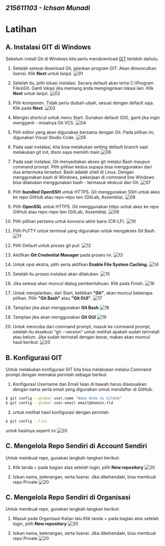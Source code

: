 ## _215611103 - Ichsan Munadi_
# Latihan

## A. Instalasi GIT di Windows
Sebelum install Git di Windows kita perlu mendownload [GIT](https://code.visualstudio.com/) terlebih dahulu.

1. Setelah selesai download Git, jalankan program GIT. Akan dimunculkan lisensi. Klik **Next** untuk lanjut.
![01](images/git_install/1.png)

2. Setelah itu, pilih lokasi instalasi. Secara default akan terisi C:\Program Files\Git. Ganti lokasi jika memang anda menginginkan lokasi lain. Klik **Next** untuk lanjut.
![02](images/git_install/2.png)

3. Pilih komponen. Tidak perlu diubah-ubah, sesuai dengan default saja. Klik pada **Next**.
![03](images/git_install/3.png)

4. Mengisi shortcut untuk menu Start. Gunakan default (Git), ganti jika ingin mengganti - misalnya Git VCS.
![04](images/git_install/4.png)

5. Pilih editor yang akan digunakan bersama dengan Git. Pada pilihan ini, digunakan Visual Studio Code.
![05](images/git_install/5.png)

6. Pada saat instalasi, kita bisa melakukan setting default branch saat melakukan git init, disini saya memilih main
![06](images/git_install/6.png)

7. Pada saat instalasi, Git menyediakan akses git melalui Bash maupun command prompt. Pilih pilihan kedua supaya bisa menggunakan dari dua antarmuka tersebut. Bash adalah shell di Linux. Dengan menggunakan bash di Windows, pekerjaan di command line Windows bisa dilakukan menggunakan bash - termasuk ekskusi dari Git.
![07](images/git_install/7.png)

8. Pilih **bundled OpenSSH** untuk HTTPS. Git menggunakan SSH untuk akes ke repo GitHub atau repo-repo lain (GitLab, Assembla).
![08](images/git_install/8.png)

9. Pilih **OpenSSL** untuk HTTPS. Git menggunakan https untuk akes ke repo GitHub atau repo-repo lain (GitLab, Assembla).
![09](images/git_install/9.png)

10. Pilih pilihan pertama untuk konversi akhir baris (CR-LF).
![10](images/git_install/10.png)

11. Pilih PuTTY untuk terminal yang digunakan untuk mengakses Git Bash.
![11](images/git_install/11.png)

12. Pilih Default untuk proses git pull.
![12](images/git_install/12.png)

13. Aktifkan **Git Credential Manager** pada proses ini. 
![13](images/git_install/13.png)

14. Untuk opsi ekstra, pilih serta aktifkan **Enable File System Caching**.
![14](images/git_install/14.png)

15. Setelah itu proses instalasi akan dilakukan.
![15](images/git_install/15.png)

16. Jika selesai akan muncul dialog pemberitahuan. Klik pada Finish.
![16](images/git_install/16.png)

17. Untuk menjalankan, dari Start, ketikkan **"Git"**, akan muncul beberapa pilihan. Pilih **"Git Bash"** atau **"Git GUI"**.
![17](images/git_install/17.png)

18. Tampilan jika akan menggunakan **Git Bash**
![18](images/git_install/18.png)

19. Tampilan jika akan menggunakan **Git GUI**
![19](images/git_install/19.png)

20. Untuk mencoba dari command prompt, masuk ke command prompt, setelah itu eksekusi "git --version" untuk melihat apakah sudah terinstall atau belum. Jika sudah terinstall dengan benar, makan akan muncul hasil berikut:
![20](images/git_install/20.png)

## B. Konfigurasi GIT
Untuk melakukan konfigurasi GIT kita bisa melakukan melalui Command prompt dengan memakai perintah sebagai berikut.

1. Konfigurasi Username dan Email
Isian di bawah harus disesuaikan dengan nama serta email yang digunakan untuk mendaftar di GitHub.
```sh
$ git config --global user.name "Nama Anda di GitHub"
$ git config --global user.email email@domain.tld
```

2. untuk melihat hasil konfigurasi dengan perintah 
```sh
$ git config --list
```
untuk hasilnya seperti ini
![20](images/git_konfigurasi/1.png)

## C. Mengelola Repo Sendiri di Account Sendiri
Untuk membuat repo, gunakan langkah-langkan berikut:

1. Klik tanda + pada bagian atas setelah login, pilih **New repository**
![20](images/git/1.png)

2. Isikan nama, keterangan, serta lisensi. Jika dikehendaki, bisa membuat repo Private
![20](images/git/2.png)

## C. Mengelola Repo Sendiri di Organisasi
Untuk membuat repo, gunakan langkah-langkan berikut:

1. Masuk pada Organisasi Kalian lalu Klik tanda + pada bagian atas setelah login, pilih **New repository**
![20](images/git/3.png)

2. Isikan nama, keterangan, serta lisensi. Jika dikehendaki, bisa membuat repo Private
![20](images/git/4.png)